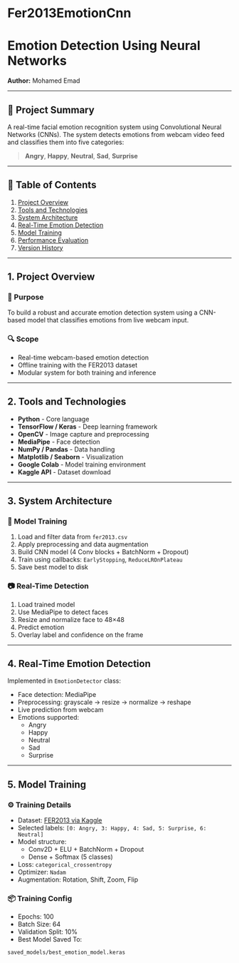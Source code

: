 # Fer2013EmotionCnn

# Emotion Detection Using Neural Networks

**Author:** Mohamed Emad

---

## 📄 Project Summary

A real-time facial emotion recognition system using Convolutional Neural Networks (CNNs). The system detects emotions from webcam video feed and classifies them into five categories:

> **Angry**, **Happy**, **Neutral**, **Sad**, **Surprise**

---

## 📌 Table of Contents

1. [Project Overview](#1-project-overview)  
2. [Tools and Technologies](#2-tools-and-technologies)  
3. [System Architecture](#3-system-architecture)  
4. [Real-Time Emotion Detection](#4-real-time-emotion-detection)  
5. [Model Training](#5-model-training)  
6. [Performance Evaluation](#6-performance-evaluation)  
7. [Version History](#7-version-history)

---

## 1. Project Overview

### 🎯 Purpose
To build a robust and accurate emotion detection system using a CNN-based model that classifies emotions from live webcam input.

### 🔍 Scope
- Real-time webcam-based emotion detection  
- Offline training with the FER2013 dataset  
- Modular system for both training and inference  

---

## 2. Tools and Technologies

- **Python** - Core language  
- **TensorFlow / Keras** - Deep learning framework  
- **OpenCV** - Image capture and preprocessing  
- **MediaPipe** - Face detection  
- **NumPy / Pandas** - Data handling  
- **Matplotlib / Seaborn** - Visualization  
- **Google Colab** - Model training environment  
- **Kaggle API** - Dataset download

---

## 3. System Architecture

### 🧠 Model Training
1. Load and filter data from `fer2013.csv`  
2. Apply preprocessing and data augmentation  
3. Build CNN model (4 Conv blocks + BatchNorm + Dropout)  
4. Train using callbacks: `EarlyStopping`, `ReduceLROnPlateau`  
5. Save best model to disk

### 📷 Real-Time Detection
1. Load trained model  
2. Use MediaPipe to detect faces  
3. Resize and normalize face to 48×48  
4. Predict emotion  
5. Overlay label and confidence on the frame  

---

## 4. Real-Time Emotion Detection

Implemented in `EmotionDetector` class:

- Face detection: MediaPipe  
- Preprocessing: grayscale → resize → normalize → reshape  
- Live prediction from webcam  
- Emotions supported:
  - Angry
  - Happy
  - Neutral
  - Sad
  - Surprise

---

## 5. Model Training

### ⚙️ Training Details
- Dataset: [FER2013 via Kaggle](https://www.kaggle.com/datasets/ashishpatel26/facial-expression-recognitionferchallenge)
- Selected labels: `[0: Angry, 3: Happy, 4: Sad, 5: Surprise, 6: Neutral]`
- Model structure:
  - Conv2D + ELU + BatchNorm + Dropout
  - Dense + Softmax (5 classes)
- Loss: `categorical_crossentropy`
- Optimizer: `Nadam`
- Augmentation: Rotation, Shift, Zoom, Flip

### 📦 Training Config
- Epochs: 100  
- Batch Size: 64  
- Validation Split: 10%  
- Best Model Saved To:
```bash
saved_models/best_emotion_model.keras
